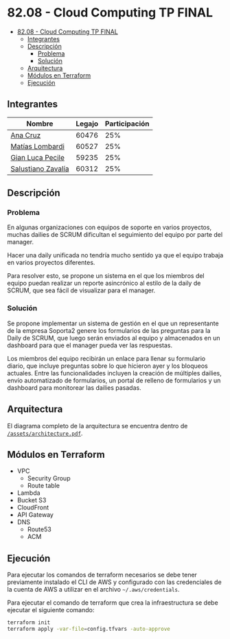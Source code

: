 # 82.08 - Cloud Computing TP FINAL

- [82.08 - Cloud Computing TP FINAL](#8208---cloud-computing-tp-final)
  - [Integrantes](#integrantes)
  - [Descripción](#descripción)
    - [Problema](#problema)
    - [Solución](#solución)
  - [Arquitectura](#arquitectura)
  - [Módulos en Terraform](#módulos-en-terraform)
  - [Ejecución](#ejecución)

## Integrantes

| Nombre | Legajo | Participación |
| ------ | ------ | ------------- |
| [Ana Cruz](https://github.com/anitacruz) | 60476 | 25% |
| [Matías Lombardi](https://github.com/matiaslombardi) | 60527 | 25% |
| [Gian Luca Pecile](https://github.com/glpecile) | 59235 | 25% |
| [Salustiano Zavalía](https://github.com/szavalia) | 60312 | 25% |

## Descripción

### Problema

En algunas organizaciones con equipos de soporte en varios proyectos, muchas dailies de SCRUM
dificultan el seguimiento del equipo por parte del manager.

Hacer una daily unificada no tendría mucho sentido ya que el equipo trabaja en varios proyectos diferentes.

Para resolver esto, se propone un sistema en el que los miembros del equipo puedan realizar un
reporte asincrónico al estilo de la daily de SCRUM, que sea fácil de visualizar para el manager.

### Solución

Se propone implementar un sistema de gestión en el que un representante de la empresa Soporta2
genere los formularios de las preguntas para la Daily de SCRUM, que luego serán enviados al equipo
y almacenados en un dashboard para que el manager pueda ver las respuestas.

Los miembros del equipo recibirán un enlace para llenar su formulario diario, que incluye preguntas sobre
lo que hicieron ayer y los bloqueos actuales. Entre las funcionalidades incluyen la creación de múltiples dailies,
envío automatizado de formularios, un portal de relleno de formularios y un dashboard para
monitorear las dailies pasadas.

## Arquitectura

El diagrama completo de la arquitectura se encuentra dentro de [`/assets/architecture.pdf`](/assets/architecture.pdf).

## Módulos en Terraform

- VPC
  - Security Group
  - Route table
- Lambda
- Bucket S3
- CloudFront
- API Gateway
- DNS
  - Route53
  - ACM

## Ejecución

Para ejecutar los comandos de terraform necesarios se debe tener previamente instalado el CLI de AWS y configurado con las credenciales de la cuenta de AWS a utilizar en el archivo `~/.aws/credentials`.

Para ejecutar el comando de terraform que crea la infraestructura se debe ejecutar el siguiente comando:

```bash
terraform init
terraform apply -var-file=config.tfvars -auto-approve 
```